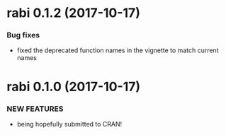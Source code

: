 rabi 0.1.2 (2017-10-17)
=========================

### Bug fixes

  * fixed the deprecated function names in the vignette to match current names

rabi 0.1.0 (2017-10-17)
=========================

### NEW FEATURES

  * being hopefully submitted to CRAN!

